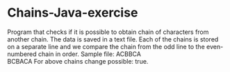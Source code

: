 # Chains-Java-exercise

Program that checks if it is possible to obtain chain of characters from another chain. The data is saved in a text file. Each of the chains is stored on a separate line and we compare the chain from the odd line to the even-numbered chain in order. Sample file:
ACBBCA    
BCBACA
For above chains change possible: true.
